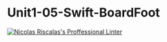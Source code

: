 # Unit1-05-Swift-BoardFoot
[![Nicolas Riscalas's Proffessional Linter](https://github.com/ICS4U-Programming-NicolasR/Unit1-05-Swift-BoardFoot/actions/workflows/main.yml/badge.svg)](https://github.com/ICS4U-Programming-NicolasR/Unit1-05-Swift-BoardFoot/actions/workflows/main.yml)
